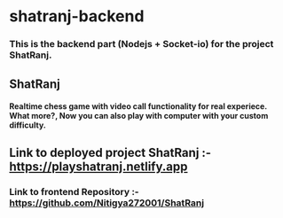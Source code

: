 # shatranj-backend
### This is the backend part (Nodejs + Socket-io) for the project ShatRanj.

## ShatRanj
#### Realtime chess game with video call functionality for real experiece. What more?, Now you can also play with computer with your custom difficulty.

## Link to deployed project ShatRanj :- https://playshatranj.netlify.app
### Link to frontend Repository :- https://github.com/Nitigya272001/ShatRanj
